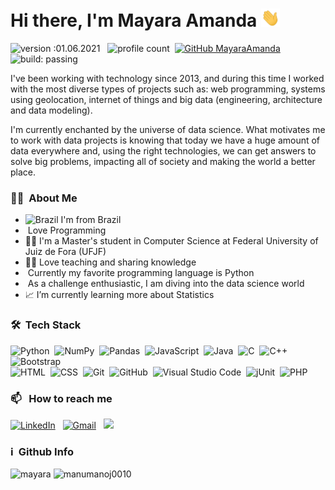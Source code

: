 
# Hi there, I'm Mayara Amanda <img width="30px" src="https://github.com/SatYu26/SatYu26/raw/master/Assets/Hi.gif" />

![version :01.06.2021](https://img.shields.io/badge/version-01.06.2021-informational) &nbsp;
![profile count](https://komarev.com/ghpvc/?username=MayaraAmanda&color=red)&nbsp;
[![GitHub MayaraAmanda](https://img.shields.io/github/followers/MayaraAmanda?label=follow&style=social)](https://github.com/AbhishekSinghDhadwal)&nbsp;
![build: passing](https://img.shields.io/badge/build-passing-success)

I've been working with technology since 2013, and during this time I worked with the most diverse types of projects such as: web programming, systems using geolocation, internet of things and big data (engineering, architecture and data modeling).

I'm currently enchanted by the universe of data science. What motivates me to work with data projects is knowing that today we have a huge amount of data everywhere and, using the right technologies, we can get answers to solve big problems, impacting all of society and making the world a better place.


### 👩‍💻 &nbsp;About Me

- <img width="16" src="https://www.flaticon.com/svg/static/icons/svg/197/197386.svg" alt="Brazil" /> I'm from Brazil
- <img width="16" src="https://about.gitlab.com/images/blogimages/GitLab-Dev.png" alt="" /> Love Programming
- 👩‍💻 I'm a Master's student in Computer Science at Federal University of Juiz de Fora (UFJF)
- 👩‍🏫 Love teaching and sharing knowledge
- <img width="16" src="https://cdn3.iconfinder.com/data/icons/logos-and-brands-adobe/512/267_Python-512.png" alt="" /> Currently my favorite programming language is Python
- <img width="20" src="https://cdn0.iconfinder.com/data/icons/infographic-orchid-vol-1/256/Histogram-512.png" alt="" /> As a challenge enthusiastic, I am diving into the data science world
- :chart_with_upwards_trend: I’m currently learning more about Statistics

### 🛠 &nbsp;Tech Stack

![Python](https://img.shields.io/badge/-Python-05122A?style=flat&logo=python)&nbsp;
![NumPy](https://img.shields.io/badge/numpy%20-%23013243.svg?&style=flat&logo=numpy&logoColor=white)&nbsp;
![Pandas](https://img.shields.io/badge/pandas%20-%23150458.svg?&style=flat&logo=pandas&logoColor=white)&nbsp;
![JavaScript](https://img.shields.io/badge/-JavaScript-05122A?style=flat&logo=javascript)&nbsp;
![Java](https://img.shields.io/badge/-Java-05122A?style=flat&logo=Java&logoColor=FFA518)&nbsp;
![C](https://img.shields.io/badge/-C-05122A?style=flat&logo=C&logoColor=A8B9CC)&nbsp;
![C++](https://img.shields.io/badge/-C++-05122A?style=flat&logo=C%2B%2B&logoColor=00599C)&nbsp;
![Bootstrap](https://img.shields.io/badge/-Bootstrap-05122A?style=flat&logo=bootstrap&logoColor=563D7C)\
![HTML](https://img.shields.io/badge/-HTML-05122A?style=flat&logo=HTML5)&nbsp;
![CSS](https://img.shields.io/badge/-CSS-05122A?style=flat&logo=CSS3&logoColor=1572B6)&nbsp;
![Git](https://img.shields.io/badge/-Git-05122A?style=flat&logo=git)&nbsp;
![GitHub](https://img.shields.io/badge/-GitHub-05122A?style=flat&logo=github)&nbsp;
![Visual Studio Code](https://img.shields.io/badge/-Visual%20Studio%20Code-05122A?style=flat&logo=visual-studio-code&logoColor=007ACC)&nbsp;
![jUnit](https://img.shields.io/badge/jUnit%20-%23150458.svg?&style=flat&logo=Java&logoColor=white)&nbsp;
![PHP](https://img.shields.io/badge/-PHP-05122A?style=flat&logo=php)&nbsp;


### 📫 &nbsp; How to reach me


<a href="https://www.linkedin.com/in/mayara-amandas/"><img alt="LinkedIn" src="https://img.shields.io/badge/linkedin%20-%230077B5.svg?&style=flat&logo=linkedin&logoColor=white"/></a> &nbsp;
<a href="mailto:mayara.amandatr@gmail.com"><img alt="Gmail" src="https://img.shields.io/badge/mayara.amandatr@gmail.com-D14836?style=flat&logo=gmail&logoColor=white" /></a> &nbsp;
<a href="https://www.instagram.com/mayara_amandas"><img src="https://img.shields.io/badge/-mayara_amandas_-E4405F?style=flat&logo=Instagram&logoColor=white"/></a> &nbsp;

### ℹ️ &nbsp;Github Info

<img height="180em" src="https://github-readme-stats.vercel.app/api?username=MayaraAmanda&show_icons=true&locale=en&hide_border=true&theme=dracula" alt="mayara" /> <img height="180em" src="https://github-readme-stats.vercel.app/api/top-langs?username=MayaraAmanda&show_icons=true&locale=en&layout=compact&langs_count=7&hide_border=true&hide=c&theme=dracula" alt="manumanoj0010"/>

